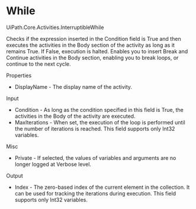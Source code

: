 ﻿# While

UiPath.Core.Activities.InterruptibleWhile

Checks if the expression inserted in the Condition field is True and then executes the activities in the Body section of the activity as long as it remains True. If False, execution is halted. Enables you to insert Break and Continue activities in the Body section, enabling you to break loops, or continue to the next cycle.

Properties

* DisplayName - The display name of the activity.

Input

* Condition - As long as the condition specified in this field is True, the activities in the Body of the activity are executed.
* MaxIterations - When set, the execution of the loop is performed until the number of iterations is reached. This field supports only Int32 variables.

Misc

* Private - If selected, the values of variables and arguments are no longer logged at Verbose level.

Output

* Index - The zero-based index of the current element in the collection. It can be used for tracking the iterations during execution. This field supports only Int32 variables.
